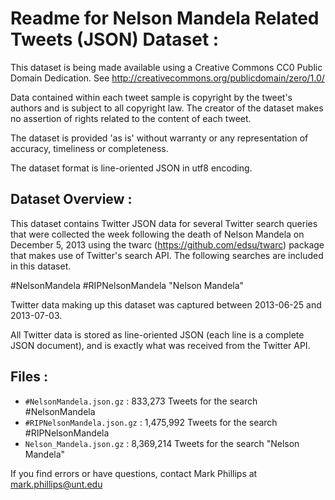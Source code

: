 Readme for Nelson Mandela Related Tweets (JSON) Dataset :
=============================================================

This dataset is being made available using a Creative Commons CC0
Public Domain Dedication. See http://creativecommons.org/publicdomain/zero/1.0/

Data contained within each tweet sample is copyright by the tweet's authors and
is subject to all copyright law. The creator of the dataset makes no assertion
of rights related to the content of each tweet.

The dataset is provided 'as is' without warranty or any representation of
accuracy, timeliness or completeness.

The dataset format is line-oriented JSON in utf8 encoding.


Dataset Overview :
------------------

This dataset contains Twitter JSON data for several Twitter search queries that
were collected the week following the death of Nelson Mandela on December 5, 2013 
using the twarc (https://github.com/edsu/twarc) package that makes use of Twitter's 
search API.  The following searches are included in this dataset.

#NelsonMandela
#RIPNelsonMandela
"Nelson Mandela"

Twitter data making up this dataset was captured between 2013-06-25 and 2013-07-03. 

All Twitter data is stored as line-oriented JSON (each line is a complete JSON
document), and is exactly what was received from the Twitter API.


Files :
-------

* `#NelsonMandela.json.gz`       :    833,273 Tweets for the search #NelsonMandela
* `#RIPNelsonMandela.json.gz`    :  1,475,992 Tweets for the search #RIPNelsonMandela
* `Nelson_Mandela.json.gz`       :  8,369,214 Tweets for the search "Nelson Mandela"


If you find errors or have questions, contact Mark Phillips at
mark.phillips@unt.edu
